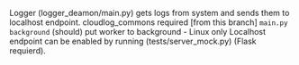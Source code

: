 Logger (logger_deamon/main.py) gets logs from system and sends them to localhost endpoint.
cloudlog_commons required [from this branch]
`main.py background` (should) put worker to background - Linux only
Localhost endpoint can be enabled by running (tests/server_mock.py) (Flask requierd).